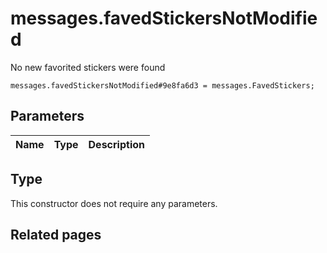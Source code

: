 # messages.favedStickersNotModified
No new favorited stickers were found

```
messages.favedStickersNotModified#9e8fa6d3 = messages.FavedStickers;
```

## Parameters
| Name | Type | Description |
| ---- | :----: | ----------- |


## Type
This constructor does not require any parameters.

## Related pages
